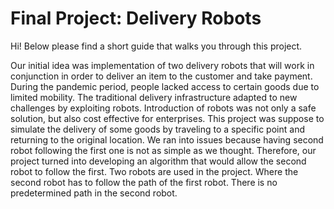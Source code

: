 # Final Project: Delivery Robots
Hi! Below please find a short guide that walks you through this project.

Our initial idea was implementation of two delivery robots that will work in conjunction in order to deliver an item to the customer and take payment.
During the pandemic period, people lacked access to certain goods due to limited mobility. The traditional delivery infrastructure adapted to new challenges by exploiting robots. Introduction of robots was not only a safe solution, but also cost effective for enterprises. 
This project was suppose to simulate the delivery of some goods by traveling to a specific point and returning to the original location. We ran into issues because having second robot following the first one is not as simple as we thought. Therefore, our project turned into developing an algorithm that would allow the second robot to follow the first.
Two robots are used in the project. Where the second robot has to follow the path of the first robot. There is no predetermined path in the second robot.
